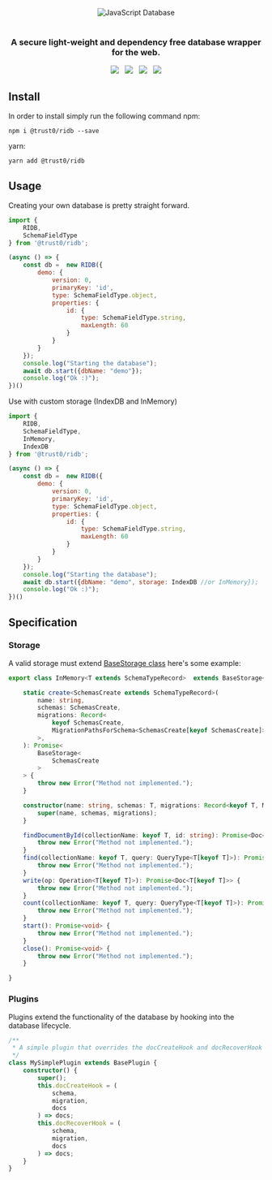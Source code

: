 <p align="center">
  <img src="https://cdn.jsdelivr.net/gh/trust0-project/ridb@latest/docs/logo.svg" alt="JavaScript Database" />
  <br />
  <br />
  <h3 align="center">A secure light-weight and dependency free database wrapper for the web.</h3>
</p>


<p align="center">
    <a href="https://github.com/trust0-project/RIDB/releases"><img src="https://img.shields.io/github/v/release/trust0-project/ridb?color=%23ff00a0&include_prereleases&label=version&sort=semver&style=flat-square"></a>
    &nbsp;
    <a href="#"><img src="https://img.shields.io/npm/types/rxdb?style=flat-square"></a>
    &nbsp;
    <a href="https://raw.githubusercontent.com/trust0-project/RIDB/refs/heads/main/LICENSE"><img src="https://img.shields.io/github/license/trust0-project/ridb?style=flat-square"></a>
    &nbsp;
    <a href="https://www.npmjs.com/package/@trust0/ridb"><img src="https://img.shields.io/npm/dm/@trust0/ridb?color=c63a3b&style=flat-square"></a>   
</p>



## Install
In order to install simply run the following command
npm:
``` 
npm i @trust0/ridb --save
```

yarn:

``` 
yarn add @trust0/ridb
```

## Usage
Creating your own database is pretty straight forward.

```javascript
import {
    RIDB,
    SchemaFieldType
} from '@trust0/ridb';

(async () => {
    const db =  new RIDB({
        demo: {
            version: 0,
            primaryKey: 'id',
            type: SchemaFieldType.object,
            properties: {
                id: {
                    type: SchemaFieldType.string,
                    maxLength: 60
                }
            }
        }
    });
    console.log("Starting the database");
    await db.start({dbName: "demo"});
    console.log("Ok :)");
})()
```

Use with custom storage (IndexDB and InMemory)

```javascript
import {
    RIDB,
    SchemaFieldType,
    InMemory,
    IndexDB
} from '@trust0/ridb';

(async () => {
    const db =  new RIDB({
        demo: {
            version: 0,
            primaryKey: 'id',
            type: SchemaFieldType.object,
            properties: {
                id: {
                    type: SchemaFieldType.string,
                    maxLength: 60
                }
            }
        }
    });
    console.log("Starting the database");
    await db.start({dbName: "demo", storage: IndexDB //or InMemory});
    console.log("Ok :)");
})()
```

## Specification

### Storage
A valid storage must extend [BaseStorage class](https://github.com/trust0-project/RIDB/blob/main/docs/namespaces/RIDBTypes/classes/BaseStorage.md)
here's some example:

```typescript
export class InMemory<T extends SchemaTypeRecord>  extends BaseStorage<T> {

    static create<SchemasCreate extends SchemaTypeRecord>(
        name: string,
        schemas: SchemasCreate,
        migrations: Record<
            keyof SchemasCreate, 
            MigrationPathsForSchema<SchemasCreate[keyof SchemasCreate]>
        >,
    ): Promise<
        BaseStorage<
            SchemasCreate
        >
    > {
        throw new Error("Method not implemented.");
    }

    constructor(name: string, schemas: T, migrations: Record<keyof T, MigrationPathsForSchema<T[keyof T]>>) {
        super(name, schemas, migrations);
    }

    findDocumentById(collectionName: keyof T, id: string): Promise<Doc<T[keyof T]> | null> {
        throw new Error("Method not implemented.");
    }
    find(collectionName: keyof T, query: QueryType<T[keyof T]>): Promise<Doc<T[keyof T]>[]> {
        throw new Error("Method not implemented.");
    }
    write(op: Operation<T[keyof T]>): Promise<Doc<T[keyof T]>> {
        throw new Error("Method not implemented.");
    }
    count(collectionName: keyof T, query: QueryType<T[keyof T]>): Promise<number> {
        throw new Error("Method not implemented.");
    }
    start(): Promise<void> {
        throw new Error("Method not implemented.");
    }
    close(): Promise<void> {
        throw new Error("Method not implemented.");
    }

}
```

### Plugins
Plugins extend the functionality of the database by hooking into the database lifecycle.

```typescript
/**
 * A simple plugin that overrides the docCreateHook and docRecoverHook methods.
 */
class MySimplePlugin extends BasePlugin {
    constructor() {
        super();
        this.docCreateHook = (
            schema,
            migration,
            docs
        ) => docs;
        this.docRecoverHook = (
            schema,
            migration,
            docs
        ) => docs;
    }
}
```